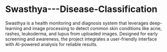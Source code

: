 # Swasthya---Disease-Classification
Swasthya is a health monitoring and diagnosis system that leverages deep-learning and image processing to detect common skin conditions like acne, rashes, leukoderma, and lupus from uploaded images. Designed for early screening and awareness, the project integrates a user-friendly interface with AI-powered analysis for reliable results.
